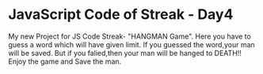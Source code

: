 # JavaScript Code of Streak - Day4
My new Project for JS Code Streak- "HANGMAN Game". Here you have to guess a word which will have given limit.
If you guessed the word,your man will be saved. But if you falied,then your man will be hanged to DEATH!!
Enjoy the game and Save the man.

